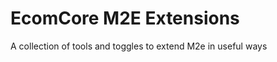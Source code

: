 EcomCore M2E Extensions
==========================

A collection of tools and toggles to extend M2e in useful ways
